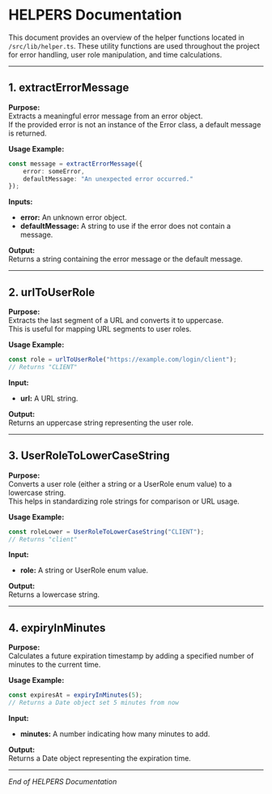 # HELPERS Documentation

This document provides an overview of the helper functions located in `/src/lib/helper.ts`. These utility functions are used throughout the project for error handling, user role manipulation, and time calculations.

---

## 1. extractErrorMessage

**Purpose:**  
Extracts a meaningful error message from an error object.  
If the provided error is not an instance of the Error class, a default message is returned.

**Usage Example:**

```typescript
const message = extractErrorMessage({
    error: someError,
    defaultMessage: "An unexpected error occurred."
});
```

**Inputs:**

- **error:** An unknown error object.
- **defaultMessage:** A string to use if the error does not contain a message.

**Output:**  
Returns a string containing the error message or the default message.

---

## 2. urlToUserRole

**Purpose:**  
Extracts the last segment of a URL and converts it to uppercase.  
This is useful for mapping URL segments to user roles.

**Usage Example:**

```typescript
const role = urlToUserRole("https://example.com/login/client");
// Returns "CLIENT"
```

**Input:**  
- **url:** A URL string.

**Output:**  
Returns an uppercase string representing the user role.

---

## 3. UserRoleToLowerCaseString

**Purpose:**  
Converts a user role (either a string or a UserRole enum value) to a lowercase string.  
This helps in standardizing role strings for comparison or URL usage.

**Usage Example:**

```typescript
const roleLower = UserRoleToLowerCaseString("CLIENT");
// Returns "client"
```

**Input:**  
- **role:** A string or UserRole enum value.

**Output:**  
Returns a lowercase string.

---

## 4. expiryInMinutes

**Purpose:**  
Calculates a future expiration timestamp by adding a specified number of minutes to the current time.

**Usage Example:**

```typescript
const expiresAt = expiryInMinutes(5);
// Returns a Date object set 5 minutes from now
```

**Input:**  
- **minutes:** A number indicating how many minutes to add.

**Output:**  
Returns a Date object representing the expiration time.

---

*End of HELPERS Documentation*